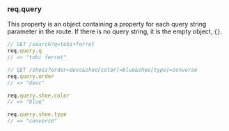 <h3 id='req.query'>req.query<span class="avaibility"></span> <span class="deprecated"></span></h3>

This property is an object containing a property for each query string parameter in the route.
If there is no query string, it is the empty object, `{}`.

```js
// GET /search?q=tobi+ferret
req.query.q
// => "tobi ferret"

// GET /shoes?order=desc&shoe[color]=blue&shoe[type]=converse
req.query.order
// => "desc"

req.query.shoe.color
// => "blue"

req.query.shoe.type
// => "converse"
```
